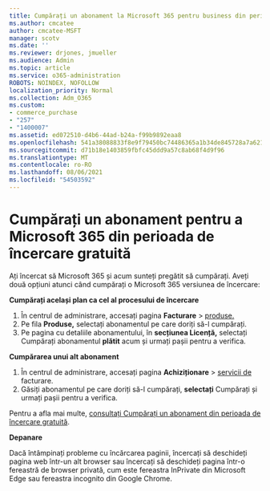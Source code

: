 ```yaml
---
title: Cumpărați un abonament la Microsoft 365 pentru business din perioada de încercare gratuită
ms.author: cmcatee
author: cmcatee-MSFT
manager: scotv
ms.date: ''
ms.reviewer: drjones, jmueller
ms.audience: Admin
ms.topic: article
ms.service: o365-administration
ROBOTS: NOINDEX, NOFOLLOW
localization_priority: Normal
ms.collection: Adm_O365
ms.custom:
- commerce_purchase
- "257"
- "1400007"
ms.assetid: ed072510-d4b6-44ad-b24a-f99b9892eaa8
ms.openlocfilehash: 541a38088833f8e9f79450bc74486365a1b34de845728a7a621a8f21e67cd162
ms.sourcegitcommit: d71b18e1403859fbfc45ddd9a57c8ab68f4d9f96
ms.translationtype: MT
ms.contentlocale: ro-RO
ms.lasthandoff: 08/06/2021
ms.locfileid: "54503592"
---
```

# <a name="buy-a-subscription-to-microsoft-365-from-your-free-trial"></a>Cumpărați un abonament pentru a Microsoft 365 din perioada de încercare gratuită

Ați încercat să Microsoft 365 și acum sunteți pregătit să cumpărați. Aveți două opțiuni atunci când cumpărați o Microsoft 365 versiunea de încercare:
  
 **Cumpărați același plan ca cel al procesului de încercare**
  
1. În centrul de administrare, accesați pagina **Facturare** \> [produse.](https://go.microsoft.com/fwlink/p/?linkid=842054)
2. Pe fila **Produse,** selectați abonamentul pe care doriți să-l cumpărați.
3. Pe pagina cu detaliile abonamentului, în **secțiunea Licență,** selectați Cumpărați abonamentul **plătit** acum și urmați pașii pentru a verifica.
 
**Cumpărarea unui alt abonament**
  
1. În centrul de administrare, accesați pagina **Achiziționare** \> [servicii de](https://go.microsoft.com/fwlink/p/?linkid=868433) facturare.
2. Găsiți abonamentul pe care doriți să-l cumpărați, **selectați** Cumpărați și urmați pașii pentru a verifica.

Pentru a afla mai multe, [consultați Cumpărați un abonament din perioada de încercare gratuită](/microsoft-365/commerce/try-or-buy-microsoft-365#buy-a-subscription-from-your-free-trial).

**Depanare**

Dacă întâmpinați probleme cu încărcarea paginii, încercați să deschideți pagina web într-un alt browser sau încercați să deschideți pagina într-o fereastră de browser privată, cum este fereastra InPrivate din Microsoft Edge sau fereastra incognito din Google Chrome.